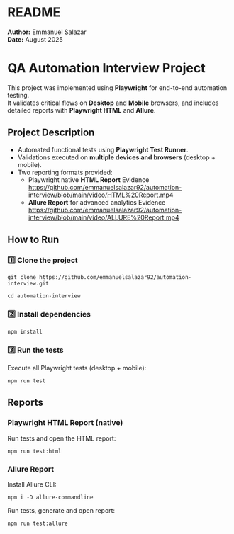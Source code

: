 
# README

**Author:** Emmanuel Salazar  
**Date:** August 2025  

# QA Automation Interview Project

This project was implemented using **Playwright** for end-to-end automation testing.  
It validates critical flows on **Desktop** and **Mobile** browsers, and includes detailed reports with **Playwright HTML** and **Allure**.

## Project Description

- Automated functional tests using **Playwright Test Runner**.  
- Validations executed on **multiple devices and browsers** (desktop + mobile).   
- Two reporting formats provided:
  - Playwright native **HTML Report** Evidence https://github.com/emmanuelsalazar92/automation-interview/blob/main/video/HTML%20Report.mp4
  - **Allure Report** for advanced analytics Evidence https://github.com/emmanuelsalazar92/automation-interview/blob/main/video/ALLURE%20Report.mp4

## How to Run

### 1️⃣ Clone the project

```git clone https://github.com/emmanuelsalazar92/automation-interview.git```

```cd automation-interview```

### 2️⃣ Install dependencies
```npm install```

### 3️⃣ Run the tests
Execute all Playwright tests (desktop + mobile):

```npm run test```

## Reports

### Playwright HTML Report (native)

Run tests and open the HTML report:

```npm run test:html```

### Allure Report 
Install Allure CLI:

```npm i -D allure-commandline```

Run tests, generate and open report:

```npm run test:allure```
